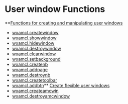 # User window Functions #
**[Functions for creating and manipulating user windows](UserWindows#UserWindow_Functions.md)
  * [wxamcl.createwindow](UserWindows#wxamcl.createwindow.md)
  * [wxamcl.showwindow](UserWindows#wxamcl.showwindow.md)
  * [wxamcl.hidewindow](UserWindows#wxamcl.hidewindow.md)
  * [wxamcl.destroywindow](UserWindows#wxamcl.destroywindow.md)
  * [wxamcl.clearwindow](UserWindows#wxamcl.clearwindow.md)
  * [wxamcl.setbackground](Userwindows#wxamcl.setbackground.md)
  * [wxamcl.createnb](UserWindows#wxamcl.createnb.md)
  * [wxamcl.addpage](UserWindows#wxamcl.addpage.md)
  * [wxamcl.destroynb](UserWindows#wxamcl.destroynb.md)
  * [wxamcl.createtoolbar](UserWindows#wxamcl.createtoolbar.md)
  * [wxamcl.addbtn](UserWindows#wxamcl.addbtn.md)** [Create flexible user windows](UserWindows#Create_amc_window.md)
  * [wxamcl.createamcwin](UserWindows#wxamcl.createamcwin.md)
  * [wxamcl.destroyamcwindow](UserWindows#wxamcl.destroyamcwindow.md)